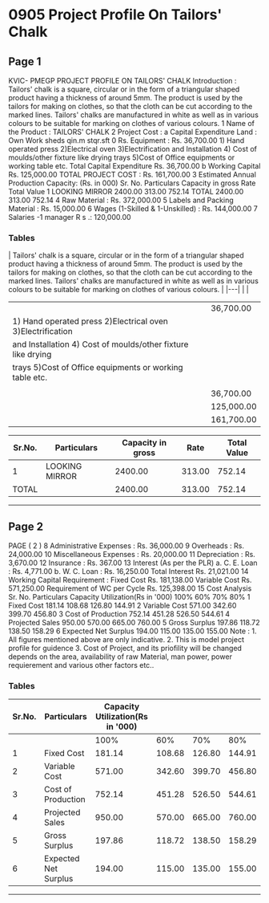 # 0905 Project Profile On Tailors' Chalk

## Page 1

KVIC- PMEGP PROJECT PROFILE ON TAILORS' CHALK Introduction : Tailors' chalk is a square, circular or in the form of a triangular shaped product having a thickness of around 5mm. The product is used by the tailors for making on clothes, so that the cloth can be cut according to the marked lines. Tailors' chalks are manufactured in white as well as in various colours to be suitable for marking on clothes of various colours. 1 Name of the Product : TAILORS' CHALK 2 Project Cost : a Capital Expenditure Land : Own Work sheds qin.m stqr.sft 0 Rs. Equipment : Rs. 36,700.00 1) Hand operated press 2)Electrical oven 3)Electrification and Installation 4) Cost of moulds/other fixture like drying trays 5)Cost of Office equipments or working table etc. Total Capital Expenditure Rs. 36,700.00 b Working Capital Rs. 125,000.00 TOTAL PROJECT COST : Rs. 161,700.00 3 Estimated Annual Production Capacity: (Rs. in 000) Sr. No. Particulars Capacity in gross Rate Total Value 1 LOOKING MIRROR 2400.00 313.00 752.14 TOTAL 2400.00 313.00 752.14 4 Raw Material : Rs. 372,000.00 5 Labels and Packing Material : Rs. 15,000.00 6 Wages (1-Skilled & 1-Unskilled) : Rs. 144,000.00 7 Salaries -1 manager R s .: 120,000.00

### Tables

| Tailors' chalk is a square, circular or in the form of a triangular shaped product having a thickness of
around 5mm. The product is used by the tailors for making on clothes, so that the cloth can be cut
according to the marked lines. Tailors' chalks are manufactured in white as well as in various colours to
be suitable for marking on clothes of various colours. |
|---|
|  |

|  |  |
|---|---|
|  | 36,700.00 |
| 1) Hand operated press 2)Electrical oven 3)Electrification |  |
| and Installation 4) Cost of moulds/other fixture like drying |  |
| trays 5)Cost of Office equipments or working table etc. |  |
|  |  |
|  | 36,700.00 |
|  | 125,000.00 |
|  | 161,700.00 |

| Sr.No. | Particulars | Capacity in gross | Rate | Total Value |
|---|---|---|---|---|
| 1 | LOOKING MIRROR | 2400.00 | 313.00 | 752.14 |
| TOTAL |  | 2400.00 | 313.00 | 752.14 |

---

## Page 2

PAGE ( 2 ) 8 Administrative Expenses : Rs. 36,000.00 9 Overheads : Rs. 24,000.00 10 Miscellaneous Expenses : Rs. 20,000.00 11 Depreciation : Rs. 3,670.00 12 Insurance : Rs. 367.00 13 Interest (As per the PLR) a. C. E. Loan : Rs. 4,771.00 b. W. C. Loan : Rs. 16,250.00 Total Interest Rs. 21,021.00 14 Working Capital Requirement : Fixed Cost Rs. 181,138.00 Variable Cost Rs. 571,250.00 Requirement of WC per Cycle Rs. 125,398.00 15 Cost Analysis Sr. No. Particulars Capacity Utilization(Rs in '000) 100% 60% 70% 80% 1 Fixed Cost 181.14 108.68 126.80 144.91 2 Variable Cost 571.00 342.60 399.70 456.80 3 Cost of Production 752.14 451.28 526.50 544.61 4 Projected Sales 950.00 570.00 665.00 760.00 5 Gross Surplus 197.86 118.72 138.50 158.29 6 Expected Net Surplus 194.00 115.00 135.00 155.00 Note : 1. All figures mentioned above are only indicative. 2. This is model project profile for guidence 3. Cost of Project, and its priofility will be changed depends on the area, availability of raw Material, man power, power requierement and various other factors etc..

### Tables

| Sr.No. | Particulars | Capacity Utilization(Rs in '000) |  |  |  |
|---|---|---|---|---|---|
|  |  | 100% | 60% | 70% | 80% |
| 1 | Fixed Cost | 181.14 | 108.68 | 126.80 | 144.91 |
| 2 | Variable Cost | 571.00 | 342.60 | 399.70 | 456.80 |
| 3 | Cost of Production | 752.14 | 451.28 | 526.50 | 544.61 |
| 4 | Projected Sales | 950.00 | 570.00 | 665.00 | 760.00 |
| 5 | Gross Surplus | 197.86 | 118.72 | 138.50 | 158.29 |
| 6 | Expected Net Surplus | 194.00 | 115.00 | 135.00 | 155.00 |

---
